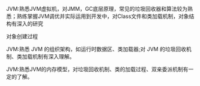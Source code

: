 JVM:熟悉JVM虚拟机，对JMM，GC底层原理，常见的垃圾回收器和算法较为熟悉；熟练掌握JVM调优并实际运用到开发中，对Class文件和类加载机制，对象结构有深入的研究


对象创建过程

JVM:熟悉 JVM 的组织架构，如运行时数据区、类加载器;对 JVM 的垃圾回收机制、类加载机制有深入理解。

JVM:熟悉JVM的内存模型，对垃圾回收机制、类的加载过程、双亲委派机制有一定的了解。
